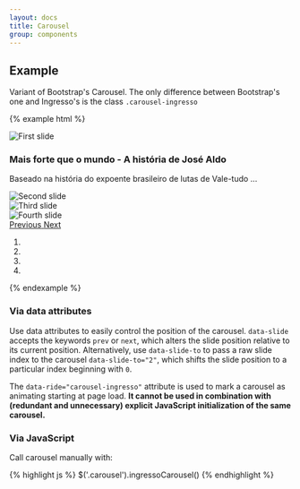 ```yaml
---
layout: docs
title: Carousel
group: components
---
```




## Example

Variant of Bootstrap's Carousel.
The only difference between Bootstrap's one and Ingresso's is the class <code class="highlighter-rouge">.carousel-ingresso</code>

{% example html %}
<div id="carousel-example-generic" class="carousel slide carousel-ingresso" data-ride="carousel-ingresso">
  <div class="carousel-inner" role="listbox">
    <div class="carousel-item active">
      <img src="https://ingresso-a.akamaihd.net/img/cinema/cartaz/14207_d.jpg" alt="First slide">
      <div class="carousel-caption">
        <h3>Mais forte que o mundo - A história de José Aldo</h3>
        <p>Baseado na história do expoente brasileiro de lutas de Vale-tudo ...</p>
      </div>
    </div>
    <div class="carousel-item">
      <img src="https://ingresso-a.akamaihd.net/img/cinema/cartaz/14040_d.jpg" alt="Second slide">
    </div>
    <div class="carousel-item">
      <img src="https://ingresso-a.akamaihd.net/img/cinema/cartaz/13758_d.jpg" alt="Third slide">
    </div>
    <div class="carousel-item">
      <img src="https://ingresso-a.akamaihd.net/img/cinema/cartaz/14199_d.jpg" alt="Fourth slide">
    </div>
  </div>
  <a class="left carousel-control" href="#carousel-example-generic" role="button" data-slide="prev">
    <span class="icon-prev" aria-hidden="true"></span>
    <span class="sr-only">Previous</span>
  </a>
  <a class="right carousel-control" href="#carousel-example-generic" role="button" data-slide="next">
    <span class="icon-next" aria-hidden="true"></span>
    <span class="sr-only">Next</span>
  </a>
  <ol class="carousel-indicators row">
    <li data-target="#carousel-example-generic" data-slide-to="0" class="active col-md-2"></li>
    <li data-target="#carousel-example-generic" data-slide-to="1" class="col-md-2"></li>
    <li data-target="#carousel-example-generic" data-slide-to="2" class="col-md-2"></li>
    <li data-target="#carousel-example-generic" data-slide-to="3" class="col-md-2"></li>
  </ol>
</div>
{% endexample %}

### Via data attributes

Use data attributes to easily control the position of the carousel. `data-slide` accepts the keywords `prev` or `next`, which alters the slide position relative to its current position. Alternatively, use `data-slide-to` to pass a raw slide index to the carousel `data-slide-to="2"`, which shifts the slide position to a particular index beginning with `0`.

The `data-ride="carousel-ingresso"` attribute is used to mark a carousel as animating starting at page load. **It cannot be used in combination with (redundant and unnecessary) explicit JavaScript initialization of the same carousel.**

### Via JavaScript

Call carousel manually with:

{% highlight js %}
$('.carousel').ingressoCarousel()
{% endhighlight %}